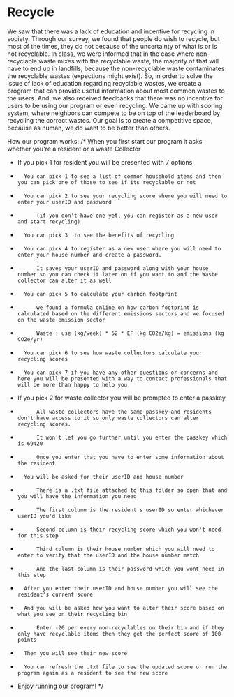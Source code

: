 # Recycle
We saw that there was a lack of education and incentive for recycling in society. Through our survey, we found that people do wish to recycle, but most of the times, they do not because of the uncertainty of what is or is not recyclable. In class, we were informed that in the case where non-recyclable waste mixes with the recyclable waste, the majority of that will have to end up in landfills, because the non-recyclable waste contaminates the recyclable wastes (expections might exist). So, in order to solve the issue of lack of education regarding recyclable wastes, we create a program that can provide useful information about most common wastes to the users. And, we also received feedbacks that there was no incentive for users to be using our program or even recycling. We came up with scoring system, where neighbors can compete to be on top of the leaderboard by recycling the correct wastes. Our goal is to create a competitive space, because as human, we do want to be better than others.

How our program works: 
/* When you first start our program it asks whether you're a resident or a waste Collector
* 	If you pick 1 for resident you will be presented with 7 options
* 		You can pick 1 to see a list of common household items and then you can pick one of those to see if its recyclable or not
*		You can pick 2 to see your recycling score where you will need to enter your userID and password 
* 			(if you don't have one yet, you can register as a new user and start recycling)
* 		You can pick 3  to see the benefits of recycling
* 		You can pick 4 to register as a new user where you will need to enter your house number and create a password.
* 			It saves your userID and password along with your house number so you can check it later on if you want to and the Waste collector can alter it as well
* 		You can pick 5 to calculate your carbon footprint
* 			we found a formula online on how carbon footprint is calculated based on the different emissions sectors and we focused on the waste emission sector
* 			Waste : use (kg/week) * 52 * EF (kg CO2e/kg) = emissions (kg CO2e/yr)
* 		You can pick 6 to see how waste collectors calculate your recycling scores
* 		You can pick 7 if you have any other questions or concerns and here you will be presented with a way to contact professionals that will be more than happy to help you
* 	If you pick 2 for waste collector you will be prompted to enter a passkey
* 			All waste collectors have the same passkey and residents don't have access to it so only waste collectors can alter recycling scores. 
* 			It won't let you go further until you enter the passkey which is 69420   
* 			Once you enter that you have to enter some information about the resident
* 		You will be asked for their userID and house number
* 			There is a .txt file attached to this folder so open that and you will have the information you need
* 			The first column is the resident's userID so enter whichever userID you'd like
*			Second column is their recycling score which you won't need for this step
* 			Third column is their house number which you will need to enter to verify that the userID and the house number match
* 			And the last column is their password which you wont need in this step
* 		After you enter their userID and house number you will see the resident's current score 
* 		And you will be asked how you want to alter their score based on what you see on their recycling bin
* 			Enter -20 per every non-recyclables on their bin and if they only have recyclable items then they get the perfect score of 100 points
* 		Then you will see their new score
* 		You can refresh the .txt file to see the updated score or run the program again as a resident to see the new score

* Enjoy running our program! */
